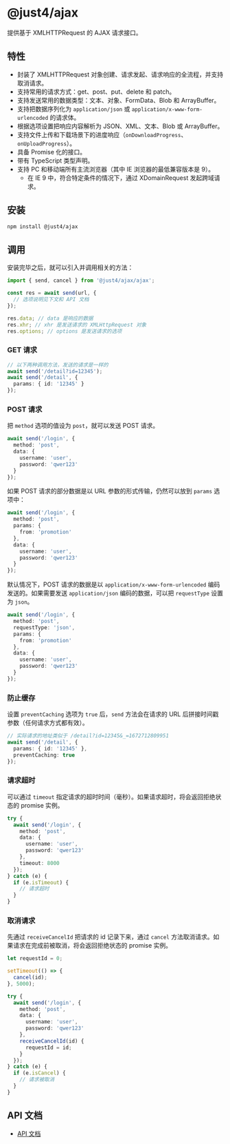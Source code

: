 # @just4/ajax

提供基于 XMLHTTPRequest 的 AJAX 请求接口。

## 特性
- 封装了 XMLHTTPRequest 对象创建、请求发起、请求响应的全流程，并支持取消请求。
- 支持常用的请求方式：get、post、put、delete 和 patch。
- 支持发送常用的数据类型：文本、对象、FormData、Blob 和 ArrayBuffer。
- 支持把数据序列化为 `application/json` 或 `application/x-www-form-urlencoded` 的请求体。
- 根据选项设置把响应内容解析为 JSON、XML、文本、Blob 或 ArrayBuffer。
- 支持文件上传和下载场景下的进度响应（`onDownloadProgress`、`onUploadProgress`）。
- 具备 Promise 化的接口。
- 带有 TypeScript 类型声明。
- 支持 PC 和移动端所有主流浏览器（其中 IE 浏览器的最低兼容版本是 9）。
  - 在 IE 9 中，符合特定条件的情况下，通过 XDomainRequest 发起跨域请求。

## 安装

```bash
npm install @just4/ajax
```

## 调用

安装完毕之后，就可以引入并调用相关的方法：

```typescript
import { send, cancel } from '@just4/ajax/ajax';

const res = await send(url, {
  // 选项说明见下文和 API 文档
});

res.data; // data 是响应的数据
res.xhr; // xhr 是发送请求的 XMLHttpRequest 对象
res.options; // options 是发送请求的选项
```

### GET 请求

```typescript
// 以下两种调用方法，发送的请求是一样的
await send('/detail?id=12345');
await send('/detail', {
  params: { id: '12345' }
});
```

### POST 请求

把 `method` 选项的值设为 `post`，就可以发送 POST 请求。

```typescript
await send('/login', {
  method: 'post',
  data: {
    username: 'user',
    password: 'qwer123'
  }
});
```

如果 POST 请求的部分数据是以 URL 参数的形式传输，仍然可以放到 `params` 选项中：

```typescript
await send('/login', {
  method: 'post',
  params: {
    from: 'promotion'
  },
  data: {
    username: 'user',
    password: 'qwer123'
  }
});
```

默认情况下，POST 请求的数据是以 `application/x-www-form-urlencoded` 编码发送的。如果需要发送 `application/json` 编码的数据，可以把 `requestType` 设置为 `json`。

```typescript
await send('/login', {
  method: 'post',
  requestType: 'json',
  params: {
    from: 'promotion'
  },
  data: {
    username: 'user',
    password: 'qwer123'
  }
});
```

### 防止缓存

设置 `preventCaching` 选项为 `true` 后，`send` 方法会在请求的 URL 后拼接时间戳参数（任何请求方式都有效）。

```typescript
// 实际请求的地址类似于 /detail?id=12345&_=1672712809951
await send('/detail', {
  params: { id: '12345' },
  preventCaching: true
});
```

### 请求超时

可以通过 `timeout` 指定请求的超时时间（毫秒）。如果请求超时，将会返回拒绝状态的 promise 实例。

```typescript
try {
  await send('/login', {
    method: 'post',
    data: {
      username: 'user',
      password: 'qwer123'
    },
    timeout: 8000
  });
} catch (e) {
  if (e.isTimeout) {
    // 请求超时
  }
}
```

### 取消请求

先通过 `receiveCancelId` 把请求的 id 记录下来，通过 `cancel` 方法取消请求。如果请求在完成前被取消，将会返回拒绝状态的 promise 实例。

```typescript
let requestId = 0;

setTimeout(() => {
  cancel(id);
}, 5000);

try {
  await send('/login', {
    method: 'post',
    data: {
      username: 'user',
      password: 'qwer123'
    },
    receiveCancelId(id) {
      requestId = id;
    }
  });
} catch (e) {
  if (e.isCancel) {
    // 请求被取消
  }
}
```

## API 文档
- [API 文档](https://heeroluo.github.io/just4/ajax/index.html)
